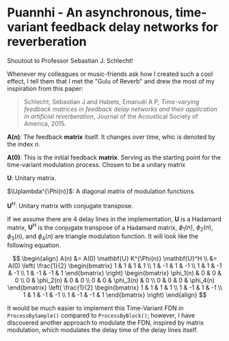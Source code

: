 # Puannhi - An asynchronous, time-variant feedback delay networks for reverberation

Shoutout to Professor Sebastian J. Schlecht! 

Whenever my colleagues or music-friends ask how I created such a cool effect, I tell them that I met the "Gulu of Reverb" and drew the most of my inspiration from this paper: 
> Schlecht, Sebastian J and Habets, Emanuël A P, *Time-varying feedback matrices in feedback delay networks and their application in artificial reverberation*, Journal of the Acoustical Society of America, 2015.

$\mathbf{A(n)}$: The feedback **matrix** itself. It changes over time, whic is denoted by the index $n$. 

$\mathbf{A(0)}$: This is the initial feedback **matrix**. Serving as the starting point for the time-variant modulation process. Chosen to be a unitary matrix

$\mathbf{U}$: Unitary matrix.

$\Uplambda^{\Phi(n)}$: A diagonal matrix of modulation functions. 

$\mathbf{U}^H$: Unitary matrix with conjugate transpose.

If we assume there are 4 delay lines in the implementation, $\mathbf{U}$ is a Hadamard matrix, $\mathbf{U}^H$ is the conjugate transpose of a Hadamard matrix, $\phi_1(n)$, $\phi_2(n)$, $\phi_3(n)$, and $\phi_4(n)$ are triangle modulation function. It will look like the following equation. 

$$
\begin{align}
A(n) &= A(0) \mathbf{U} K^{\Phi(n)} \mathbf{U}^H \\
     &= A(0) \left( \frac{1}{2} \begin{bmatrix} 
1 & 1 & 1 & 1 \\ 
1 & -1 & 1 & -1 \\ 
1 & 1 & -1 & -1 \\ 
1 & -1 & -1 & 1 
\end{bmatrix} \right) 
\begin{bmatrix} 
\phi_1(n) & 0 & 0 & 0 \\ 
0 & \phi_2(n) & 0 & 0 \\ 
0 & 0 & \phi_3(n) & 0 \\ 
0 & 0 & 0 & \phi_4(n) 
\end{bmatrix} 
\left( \frac{1}{2} \begin{bmatrix} 
1 & 1 & 1 & 1 \\ 
1 & -1 & 1 & -1 \\ 
1 & 1 & -1 & -1 \\ 
1 & -1 & -1 & 1 
\end{bmatrix} \right)
\end{align}
$$

It would be much easier to implement this Time-Variant FDN in `ProcessBySample()` compared to `ProcessByBlock()`; however, I have discovered another approach to modulate the FDN, inspired by matrix modulation, which modulates the delay time of the delay lines itself.
